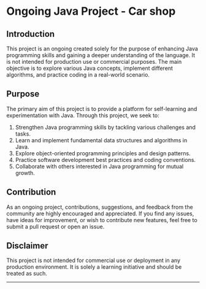 # Ongoing Java Project - Car shop

## Introduction

This project is an ongoing created solely for the purpose of enhancing Java programming skills and gaining a deeper understanding of the language. It is not intended for production use or commercial purposes. The main objective is to explore various Java concepts, implement different algorithms, and practice coding in a real-world scenario.

## Purpose

The primary aim of this project is to provide a platform for self-learning and experimentation with Java. Through this project, we seek to:

1. Strengthen Java programming skills by tackling various challenges and tasks.
2. Learn and implement fundamental data structures and algorithms in Java.
3. Explore object-oriented programming principles and design patterns.
4. Practice software development best practices and coding conventions.
5. Collaborate with others interested in Java programming for mutual growth.



## Contribution

As an ongoing project, contributions, suggestions, and feedback from the community are highly encouraged and appreciated. If you find any issues, have ideas for improvement, or wish to contribute new features, feel free to submit a pull request or open an issue.

## Disclaimer

This project is not intended for commercial use or deployment in any production environment. It is solely a learning initiative and should be treated as such.


---
